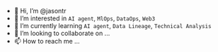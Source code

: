 - 👋 Hi, I’m @jasontr
- 👀 I’m interested in `AI agent`, `MlOps`, `DataOps`, `Web3`
- 🌱 I’m currently learning `AI agent`, `Data Lineage`, `Technical Analysis`
- 💞️ I’m looking to collaborate on ...
- 📫 How to reach me ...

<!---
jasontr/jasontr is a ✨ special ✨ repository because its `README.md` (this file) appears on your GitHub profile.
You can click the Preview link to take a look at your changes.
--->
